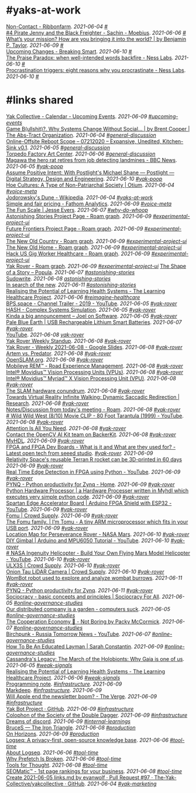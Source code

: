 # #yaks-at-work  
[Non-Contact - Ribbonfarm](https://www.ribbonfarm.com/2021/06/04/non-contact/). <em>2021-06-04 [#](https://discord.com/channels/692111190851059762/723191355991654422/850433670422724628)</em>  
[#4 Pirate Jenny and the Black Freighter - Sachin - Moebius](https://moebius.substack.com/p/4-pirate-jenny-and-the-black-freighter). <em>2021-06-06 [#](https://discord.com/channels/692111190851059762/723191355991654422/851228109688012850)</em>  
[What’s your mission? How are you bringing it into the world? | by Benjamin P. Taylor](https://antlerboy.medium.com/whats-your-mission-how-are-you-bringing-it-into-the-world-bc07c6833bda). <em>2021-06-09 [#](https://discord.com/channels/692111190851059762/723191355991654422/852082521264750592)</em>  
[Upcoming Changes - Breaking Smart](https://breakingsmart.substack.com/p/upcoming-changes). <em>2021-06-10 [#](https://discord.com/channels/692111190851059762/723191355991654422/852342444660883516)</em>  
[The Praise Paradox: when well-intended words backfire - Ness Labs](https://nesslabs.com/praise-paradox). <em>2021-06-10 [#](https://discord.com/channels/692111190851059762/723191355991654422/852547654859620383)</em>  
[Procrastination triggers: eight reasons why you procrastinate - Ness Labs](https://nesslabs.com/procrastination-triggers). <em>2021-06-10 [#](https://discord.com/channels/692111190851059762/723191355991654422/852570141279125534)</em>  

# #links shared  
[Yak Collective - Calendar - Upcoming Events](https://calendar.google.com/calendar/u/0/embed?src=o995m43173bpslmhh49nmrp5i4@group.calendar.google.com). <em>2021-06-09 [#upcoming-events](https://discord.com/channels/692111190851059762/808415505856594001/852013193232252969)</em>  
[Game B(ullshit)?. Why Systems Change Without Social… | by Brent Cooper | The Abs-Tract Organization](https://medium.com/the-abs-tract-organization/game-b-ullshit-3d9294d75e23). <em>2021-06-04 [#general-discussion](https://discord.com/channels/692111190851059762/725542427229945877/850455059506528308)</em>  
[Online-Offsite Reboot Scope – 07212020 – Expansive, Unedited, Kitchen-Sink v0.1](https://docs.google.com/document/d/1HBu4rFymxvki0HaVPbAh5_yg69ZWsbpvZFJKn_RO6nQ/edit). <em>2021-06-05 [#general-discussion](https://discord.com/channels/692111190851059762/725542427229945877/850558306920431636)</em>  
[Torpedo Factory Art Center](https://torpedofactory.org). <em>2021-06-06 [#general-discussion](https://discord.com/channels/692111190851059762/725542427229945877/851147012459855902)</em>  
[Magawa the hero rat retires from job detecting landmines - BBC News](https://www.bbc.com/news/world-asia-57345703). <em>2021-06-05 [#yak-poop](https://discord.com/channels/692111190851059762/712112363566006322/850709947758149662)</em>  
[Assume Positive Intent: With Postlight's Michael Shane — Postlight — Digital Strategy, Design and Engineering](https://postlight.com/podcast/assume-positive-intent-with-postlights-michael-shane). <em>2021-06-10 [#yak-poop](https://discord.com/channels/692111190851059762/712112363566006322/852624463959031868)</em>  
[Hoe Cultures: A Type of Non-Patriarchal Society | Otium](https://srconstantin.wordpress.com/2017/09/13/hoe-cultures-a-type-of-non-patriarchal-society/). <em>2021-06-04 [#voice-meta](https://discord.com/channels/692111190851059762/698566364595486720/850397358176600186)</em>  
[Jodorowsky's Dune - Wikipedia](https://en.wikipedia.org/wiki/Jodorowsky%27s_Dune). <em>2021-06-04 [#yaks-at-work](https://discord.com/channels/692111190851059762/723191355991654422/850432912640704583)</em>  
[Simple and fair pricing - Fathom Analytics](https://usefathom.com/pricing). <em>2021-06-09 [#voice-meta](https://discord.com/channels/692111190851059762/698566364595486720/852199388942958602)</em>  
[The Fun Scale | Jesse Evers](https://jesseevers.com/fun/). <em>2021-06-07 [#why-do-whoop](https://discord.com/channels/692111190851059762/809318532990500865/851559238274908232)</em>  
[Astonishing Stories Project Page - Roam graph](https://tinyurl.com/roamh1/174?_Astonishing_Stories). <em> 2021-06-09 [#experimental-project-ui](https://discord.com/channels/692111190851059762/809056759812587520/852013194536288307)</em>  
[Future Frontiers Project Page - Roam graph](https://tinyurl.com/roamh1/175?_Future_Frontiers). <em> 2021-06-09 [#experimental-project-ui](https://discord.com/channels/692111190851059762/809056759812587520/852013284050993213)</em>  
[The New Old Country - Roam graph](https://tinyurl.com/roamh1/177?_The_New_Old_Country). <em> 2021-06-09 [#experimental-project-ui](https://discord.com/channels/692111190851059762/809056759812587520/852013290028269578)</em>  
[The New Old Home - Roam graph](https://tinyurl.com/roamh1/178?_The_New_Old_Home). <em> 2021-06-09 [#experimental-project-ui](https://discord.com/channels/692111190851059762/809056759812587520/852013301041725493)</em>  
[Hack US Gig Worker Healthcare - Roam graph](https://roamresearch.com/#/app/ArtOfGig/page/5oz2LDnNd). <em>2021-06-09 [#experimental-project-ui](https://discord.com/channels/692111190851059762/809056759812587520/852013306721861652)</em>  
[Yak Rover - Roam graph](https://tinyurl.com/roamh1/179?_Yak_Rover). <em>2021-06-09 [#experimental-project-ui](https://discord.com/channels/692111190851059762/809056759812587520/852013306721861652)</em>
[The Shape of a Story – Popula](https://popula.com/2020/11/17/the-shape-of-a-story/). <em>2021-06-07 [#astonishing-stories](https://discord.com/channels/692111190851059762/709768319108120636/851543465775071313)</em>  
[Sudowrite](https://www.sudowrite.com/). <em>2021-06-08 [astonishing-stories](https://discord.com/channels/692111190851059762/709768319108120636/851919862343139348)</em>  
[In search of the new](https://society.robinsloan.com/archive/in-search-of-the-new/). <em>2021-06-11 [#astonishing-stories](https://discord.com/channels/692111190851059762/709768319108120636/852703114053681172)</em>  
[Realising the Potential of Learning Health Systems - The Learning Healthcare Project](https://learninghealthcareproject.org/realising-the-potential-of-learning-health-systems/). <em>2021-06-06 [#reimagine-healthcare](https://discord.com/channels/692111190851059762/781218832973824020/851059382962749441)</em>  
[BPS.space - Channel Trailer - 2019 - YouTube](https://youtu.be/OE0_-g7YV1M). <em>2021-06-05 [#yak-rover](https://discord.com/channels/692111190851059762/779070653122084864/850616478687821844)</em>  
[HASH - Complex Systems Simulation](https://hash.ai/). <em>2021-06-05 [#yak-rover](https://discord.com/channels/692111190851059762/779070653122084864/850724639952994345)</em>  
[Kinda a big announcement – Joel on Software](https://www.joelonsoftware.com/2021/06/02/kinda-a-big-announcement/). <em>2021-06-05 [#yak-rover](https://discord.com/channels/692111190851059762/779070653122084864/850778642833080390)</em>  
[Pale Blue Earth | USB Rechargeable Lithium Smart Batteries](https://paleblueearth.com/). <em>2021-06-07 [#yak-rover](https://discord.com/channels/692111190851059762/779070653122084864/851610339186704394).</em>  
[YouTube](https://youtu.be/NOZZMsMAGh0). <em>2021-06-08 [yak-rover](https://discord.com/channels/692111190851059762/779070653122084864/851680596232634398)</em>  
[Yak Rover Weekly Standup](https://docs.google.com/forms/d/e/1FAIpQLSfl01O61dgzQ6qG0VXbvC9daLhFNnNLaTwezRRUTm-mxh_yLw/viewform). <em>2021-06-08 [#yak-rover](https://discord.com/channels/692111190851059762/779070653122084864/851681281615462400)</em>  
[Yak Rover - Weekly 2021-06-08 - Google Slides](https://docs.google.com/presentation/d/1cM6-KweIYGPF-lW0d8lOEmhzV43tiL6MrEiZMQMFtlg/edit?usp=sharing). <em>2021-06-08 [#yak-rover](https://discord.com/channels/692111190851059762/779070653122084864/851683662118387742)</em>  
[Artem vs. Predator](https://www.ribbonfarm.com/2016/05/12/artem-vs-predator/). <em> 2021-06-08 [#yak-rover](https://discord.com/channels/692111190851059762/779070653122084864/851684850258935859)</em>  
[OpenSLAM.org](https://openslam-org.github.io). <em>2021-06-08 [#yak-rover](https://discord.com/channels/692111190851059762/779070653122084864/851687707347910706)</em>  
[Mobileye REM™ - Road Experience Management](https://www.mobileye.com/our-technology/rem/). <em>2021-06-08 [#yak-rover](https://discord.com/channels/692111190851059762/779070653122084864/851688361588162581)</em>  
[Intel® Movidius™ Vision Processing Units (VPUs)](https://www.intel.com/content/www/us/en/products/details/processors/movidius-vpu.html). <em>2021-06-08 [#yak-rover](https://discord.com/channels/692111190851059762/779070653122084864/851689161801859082)</em>  
[Intel® Movidius™ Myriad™ X Vision Processing Unit (VPU)](https://www.intel.com/content/www/us/en/products/details/processors/movidius-vpu/movidius-myriad-x.html). <em>2021-06-08 [#yak-rover](https://discord.com/channels/692111190851059762/779070653122084864/851691745917927444)</em>  
[The SLAM hardware conundrum](https://blog.slamcore.com/the-slam-hardware-conundrum). <em>2021-06-08 [#yak-rover](https://discord.com/channels/692111190851059762/779070653122084864/851694874180845598)</em>  
[Towards Virtual Reality Infinite Walking: Dynamic Saccadic Redirection | Research](https://research.nvidia.com/publication/2018-08_Towards-Virtual-Reality). <em>2021-06-08 [#yak-rover](https://discord.com/channels/692111190851059762/779070653122084864/851703071470125056)</em>  
[Notes/Discussion from today's meeting - Roam](https://roamresearch.com/#/app/ArtOfGig/page/sj_UQSWyW). <em>2021-06-08 [#yak-rover](https://discord.com/channels/692111190851059762/779070653122084864/851705403062222849)</em>  
[# Wild Wild West (8/10) Movie CLIP - 80 Foot Tarantula (1999) - YouTube](https://www.youtube.com/watch?v=NHRtlXDOqOU). <em>2021-06-08 [#yak-rover](https://discord.com/channels/692111190851059762/779070653122084864/851707563740758036)</em>  
[Attention Is All You Need](https://arxiv.org/abs/1706.03762). <em>2021-06-08 [#yak-rover](https://discord.com/channels/692111190851059762/779070653122084864/851707758435631136)</em>  
[Contact the OpenCV AI Kit team on BackerKit](https://opencv-ai-kit.backerkit.com/faq). <em>2021-06-08 [#yak-rover](https://discord.com/channels/692111190851059762/779070653122084864/851726776332845056)</em>  
[MyHDL](http://www.myhdl.org/). <em>2021-06-09 [#yak-rover](https://discord.com/channels/692111190851059762/779070653122084864/852107386596229160)</em>  
[FPGA and FPGA Dev Boards - What is it and What are they used for? - Latest 
open tech from seeed studio](https://www.seeedstudio.com/blog/2019/10/29/fpga-what-is-it-and-what-are-they-used-for/). <em>[#yak-rover](https://discord.com/channels/692111190851059762/779070653122084864/852110959945318422). 2021-06-09</em>  
[Relativity Space's reusable Terran R rocket can be 3D-printed in 60 days](https://newatlas.com/space/relativity-spaces-terran-r-rocket-3d-printed/) <em>2021-06-09 [#yak-rover](https://discord.com/channels/692111190851059762/779070653122084864/852112137710469162)</em>  
[Real Time Edge Detection in FPGA using Python - YouTube](https://www.youtube.com/watch?v=WtzEbtrQivc). <em>2021-06-09 [#yak-rover](https://discord.com/channels/692111190851059762/779070653122084864/852114670676344893)</em>  
[PYNQ - Python productivity for Zynq - Home](http://www.pynq.io/). <em>2021-06-09 [#yak-rover](https://discord.com/channels/692111190851059762/779070653122084864/852115121382621204)</em>  
[Python Hardware Processor | a Hardware Processer written in Myhdl which 
executes very simple python code](https://pycpu.wordpress.com/). <em>2021-06-09 [#yak-rover](https://discord.com/channels/692111190851059762/779070653122084864/852118939374321704)</em>  
[Spartan Edge Accelerator Board | Arduino FPGA Shield with ESP32 - YouTube](https://www.youtube.com/watch?v=Cs3Gz91Xw5c). <em>2021-06-09 [#yak-rover](https://discord.com/channels/692111190851059762/779070653122084864/852189443921543218)</em>  
[Fomu | Crowd Supply](https://www.crowdsupply.com/sutajio-kosagi/fomu). <em>2021-06-09 [#yak-rover](https://discord.com/channels/692111190851059762/779070653122084864/852197374486642708)</em>  
[The Fomu family. | I’m Tomu - A tiny ARM microprocessor which fits in your 
USB port](https://tomu.im/). <em>2021-06-09 [#yak-rover](https://discord.com/channels/692111190851059762/779070653122084864/852199614219157544)</em>  
[Location Map for Perseverance Rover - NASA Mars](https://mars.nasa.gov/mars2020/mission/where-is-the-rover/). <em>2021-06-10 [#yak-rover](https://discord.com/channels/692111190851059762/779070653122084864/852418371579281409)</em>  
[DIY Gimbal | Arduino and MPU6050 Tutorial - YouTube](https://www.youtube.com/watch?v=UxABxSADZ6U). <em>2021-06-10 [#yak-rover](https://discord.com/channels/692111190851059762/779070653122084864/852530902135472209)</em>  
[# NASA Ingenuity Helicopter - Build Your Own Flying Mars Model Helicopter - YouTube](https://www.youtube.com/watch?v=UoTwTEP0r7M). <em> 2021-06-10 [#yak-rover](https://discord.com/channels/692111190851059762/779070653122084864/852532336158965780)</em>  
[ULX3S | Crowd Supply](https://www.crowdsupply.com/radiona/ulx3s). <em> 2021-06-10 [#yak-rover](https://discord.com/channels/692111190851059762/779070653122084864/852617238287876106)</em>  
[Onion Tau LiDAR Camera | Crowd Supply](https://www.crowdsupply.com/onion/tau-lidar-camera). <em>2021-06-10 [#yak-rover](https://discord.com/channels/692111190851059762/779070653122084864/852667243779457075)</em>  
[WomBot robot used to explore and analyze wombat burrows](https://newatlas.com/robotics/wombot-robot-wombat-burrows). <em>2021-06-11 [#yak-rover](https://discord.com/channels/692111190851059762/779070653122084864/852861483612241970)</em>  
[PYNQ - Python productivity for Zynq](http://www.pynq.io/). <em>2021-06-11 [#yak-rover](https://discord.com/channels/692111190851059762/779070653122084864/852921058863611964)</em>  
[Sociocracy - basic concepts and principles | Sociocracy For All](https://www.sociocracyforall.org/sociocracy/). <em>2021-06-05 [#online-governance-studies](https://discord.com/channels/692111190851059762/709454740614021121/850827976756428871)</em>  
[Our distributed company is a garden - computers suck](https://sanctucompu.substack.com/p/distributed). <em>2021-06-05 [#online-governance-studies](https://discord.com/channels/692111190851059762/709454740614021121/850828330386325546)</em>  
[The Cooperation Economy 🤝 - Not Boring by Packy McCormick](https://www.notboring.co/p/the-cooperation-economy-?). <em>2021-06-07 [#online-governance-studies](https://discord.com/channels/692111190851059762/709454740614021121/851504246061793362)</em>  
[Birchpunk - Russia Tomorrow News - YouTube](https://youtu.be/4gyKDCOwdC0). <em>2021-06-07 [#online-governance-studies](https://discord.com/channels/692111190851059762/709454740614021121/851561836268355665)</em>  
[How To Be An Educated Layman | Sarah Constantin](https://srconstantin.github.io/2021/06/09/Educated-Layman.html). <em>2021-06-09 [#online-governance-studies](https://discord.com/channels/692111190851059762/709454740614021121/852285633556774982)</em>  
[Cassandra's Legacy: The March of the Holobionts: Why Gaia is one of us](https://cassandralegacy.blogspot.com/2020/03/the-march-of-holobionts-why-gaia-is-one.html). <em>2021-06-05 [#weak-signals](https://discord.com/channels/692111190851059762/706606552819433482/850646617568444426)</em>  
[Realising the Potential of Learning Health Systems - The Learning Healthcare Project](https://learninghealthcareproject.org/realising-the-potential-of-learning-health-systems/). <em>2021-06-06 [#weak-signals](https://discord.com/channels/692111190851059762/706606552819433482/851049541536317490)</em>  
[Programming note](https://www.robinsloan.com/notes/society-advisory/). <em>[#infrastructure](https://discord.com/channels/692111190851059762/704369362315772044/852191953931731015). 2021-06-09</em>  
[Markdeep](https://casual-effects.com/markdeep/). <em>[#infrastructure](https://discord.com/channels/692111190851059762/704369362315772044/852192783102902333). 2021-06-09</em>  
[Will Apple end the newsletter boom? - The Verge](https://www.theverge.com/2021/6/8/22525195/apple-mail-protection-privacy-pixel-tracking-newsletters-substack). <em>2021-06-09 [#infrastructure](https://discord.com/channels/692111190851059762/704369362315772044/852263980310724608)</em>  
[Yak Bot Project · GitHub](https://github.com/The-Yak-Collective/yakcollective/projects/1). <em>2021-06-09 [#infrastructure](https://discord.com/channels/692111190851059762/704369362315772044/852280143242199081)</em>  
[Colophon of the Society of the Double Dagger](https://society.robinsloan.com/archive/colophon/). <em>2021-06-09 [#infrastructure](https://discord.com/channels/692111190851059762/704369362315772044/852291230607999016)</em>  
[Dreams of discord](https://society.robinsloan.com/archive/dreams-of-discord/). <em>2021-06-09 [#internal-learnings](https://discord.com/channels/692111190851059762/706605168854171709/852290841754206258)</em>  
[BruceS — The Iron Triangle](https://brucesterling.tumblr.com/post/653439381032615936). <em>2021-06-08 [#production](https://discord.com/channels/692111190851059762/739204942417494047/851903875900637205)</em>  
[On Horizons](https://www.yakcollective.org/projects/future-frontiers/01-philosophy-01-on-horizons-01/). <em> 2021-06-09 [#production](https://discord.com/channels/692111190851059762/739204942417494047/852181271987355678)</em>  
[Logseq: A privacy-first, open-source knowledge base](https://logseq.com). <em>2021-06-06 [#tool-time](https://discord.com/channels/692111190851059762/692448025372655656/851047870990647296)</em>  
[About Logseq](https://logseq.com/blog/about). <em>2021-06-06 [#tool-time](https://discord.com/channels/692111190851059762/692448025372655656/851048405622587392)</em>  
[Why Prefetch Is Broken](https://www.jefftk.com/p/why-prefetch-is-broken). <em>2021-06-06 [#tool-time](https://discord.com/channels/692111190851059762/692448025372655656/851184338531385424)</em>  
[Tools for Thought](https://www.forthought.tools/). <em> 2021-06-08 [#tool-time](https://discord.com/channels/692111190851059762/692448025372655656/851788180864630855)</em>  
[SEOMatic™ - 1st page rankings for your business](https://seomatic.com). <em>2021-06-08 [#tool-time](https://discord.com/channels/692111190851059762/692448025372655656/851790163398885457)</em>  
[Create 2021-06-05 links.md by evanwolf · Pull Request #97 · The-Yak-Collective/yakcollective · GitHub](https://github.com/The-Yak-Collective/yakcollective/pull/97). <em>2021-06-04 [#yak-marketing](https://discord.com/channels/692111190851059762/756113566452678707/850517112853233675)</em>  
